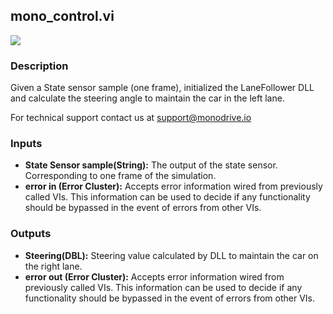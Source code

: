## mono_control.vi
<p class="img_container">
<img class="lg_img" src="https://github.com/monoDriveIO/documentation/raw/master/WikiPhotos/LV_client/shared_libraries/mono__controlc.png" 
  />
</p>

### Description 
Given a State sensor sample (one frame), initialized the LaneFollower DLL and calculate the steering angle to maintain the car in the left lane. 

For technical support contact us at support@monodrive.io

### Inputs
- **State Sensor sample(String):** The output of the state sensor. Corresponding to one frame of the simulation.
- **error in (Error Cluster):** Accepts error information wired from previously called VIs. This information can be used to decide if any functionality should be bypassed in the event of errors from other VIs.


### Outputs
- **Steering(DBL):** Steering value calculated by DLL to maintain the car on the right lane.
- **error out (Error Cluster):** Accepts error information wired from previously called VIs. This information can be used to decide if any functionality should be bypassed in the event of errors from other VIs.

<p>&nbsp;</p>
